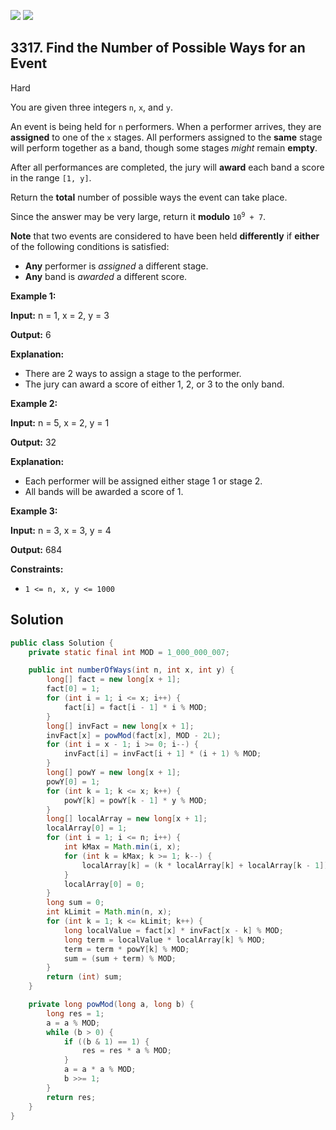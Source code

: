 [![](https://img.shields.io/github/stars/javadev/LeetCode-in-Java?label=Stars&style=flat-square)](https://github.com/javadev/LeetCode-in-Java)
[![](https://img.shields.io/github/forks/javadev/LeetCode-in-Java?label=Fork%20me%20on%20GitHub%20&style=flat-square)](https://github.com/javadev/LeetCode-in-Java/fork)

## 3317\. Find the Number of Possible Ways for an Event

Hard

You are given three integers `n`, `x`, and `y`.

An event is being held for `n` performers. When a performer arrives, they are **assigned** to one of the `x` stages. All performers assigned to the **same** stage will perform together as a band, though some stages _might_ remain **empty**.

After all performances are completed, the jury will **award** each band a score in the range `[1, y]`.

Return the **total** number of possible ways the event can take place.

Since the answer may be very large, return it **modulo** <code>10<sup>9</sup> + 7</code>.

**Note** that two events are considered to have been held **differently** if **either** of the following conditions is satisfied:

*   **Any** performer is _assigned_ a different stage.
*   **Any** band is _awarded_ a different score.

**Example 1:**

**Input:** n = 1, x = 2, y = 3

**Output:** 6

**Explanation:**

*   There are 2 ways to assign a stage to the performer.
*   The jury can award a score of either 1, 2, or 3 to the only band.

**Example 2:**

**Input:** n = 5, x = 2, y = 1

**Output:** 32

**Explanation:**

*   Each performer will be assigned either stage 1 or stage 2.
*   All bands will be awarded a score of 1.

**Example 3:**

**Input:** n = 3, x = 3, y = 4

**Output:** 684

**Constraints:**

*   `1 <= n, x, y <= 1000`

## Solution

```java
public class Solution {
    private static final int MOD = 1_000_000_007;

    public int numberOfWays(int n, int x, int y) {
        long[] fact = new long[x + 1];
        fact[0] = 1;
        for (int i = 1; i <= x; i++) {
            fact[i] = fact[i - 1] * i % MOD;
        }
        long[] invFact = new long[x + 1];
        invFact[x] = powMod(fact[x], MOD - 2L);
        for (int i = x - 1; i >= 0; i--) {
            invFact[i] = invFact[i + 1] * (i + 1) % MOD;
        }
        long[] powY = new long[x + 1];
        powY[0] = 1;
        for (int k = 1; k <= x; k++) {
            powY[k] = powY[k - 1] * y % MOD;
        }
        long[] localArray = new long[x + 1];
        localArray[0] = 1;
        for (int i = 1; i <= n; i++) {
            int kMax = Math.min(i, x);
            for (int k = kMax; k >= 1; k--) {
                localArray[k] = (k * localArray[k] + localArray[k - 1]) % MOD;
            }
            localArray[0] = 0;
        }
        long sum = 0;
        int kLimit = Math.min(n, x);
        for (int k = 1; k <= kLimit; k++) {
            long localValue = fact[x] * invFact[x - k] % MOD;
            long term = localValue * localArray[k] % MOD;
            term = term * powY[k] % MOD;
            sum = (sum + term) % MOD;
        }
        return (int) sum;
    }

    private long powMod(long a, long b) {
        long res = 1;
        a = a % MOD;
        while (b > 0) {
            if ((b & 1) == 1) {
                res = res * a % MOD;
            }
            a = a * a % MOD;
            b >>= 1;
        }
        return res;
    }
}
```